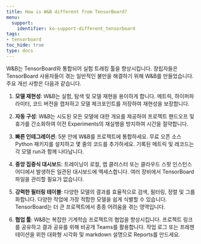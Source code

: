 ```yaml
---
title: How is W&B different from TensorBoard?
menu:
  support:
    identifier: ko-support-different_tensorboard
tags:
- tensorboard
toc_hide: true
type: docs
---
```


W&B는 TensorBoard와 통합되어 실험 트래킹 툴을 향상시킵니다. 창립자들은 TensorBoard 사용자들이 겪는 일반적인 불만을 해결하기 위해 W&B를 만들었습니다. 주요 개선 사항은 다음과 같습니다.

1. **모델 재현성**: W&B는 실험, 탐색 및 모델 재현을 용이하게 합니다. 메트릭, 하이퍼파라미터, 코드 버전을 캡처하고 모델 체크포인트를 저장하여 재현성을 보장합니다.

2. **자동 구성**: W&B는 시도된 모든 모델에 대한 개요를 제공하여 프로젝트 핸드오프 및 휴가를 간소화하여 이전 Experiments의 재실행을 방지하여 시간을 절약합니다.

3. **빠른 인테그레이션**: 5분 안에 W&B를 프로젝트에 통합하세요. 무료 오픈 소스 Python 패키지를 설치하고 몇 줄의 코드를 추가하세요. 기록된 메트릭 및 레코드는 각 모델 run과 함께 나타납니다.

4. **중앙 집중식 대시보드**: 트레이닝이 로컬, 랩 클러스터 또는 클라우드 스팟 인스턴스 어디에서 발생하든 일관된 대시보드에 엑세스합니다. 여러 장비에서 TensorBoard 파일을 관리할 필요가 없습니다.

5. **강력한 필터링 테이블**: 다양한 모델의 결과를 효율적으로 검색, 필터링, 정렬 및 그룹화합니다. 다양한 작업에 가장 적합한 모델을 쉽게 식별할 수 있습니다. TensorBoard는 더 큰 프로젝트에서 종종 어려움을 겪는 영역입니다.

6. **협업 툴**: W&B는 복잡한 기계학습 프로젝트의 협업을 향상시킵니다. 프로젝트 링크를 공유하고 결과 공유를 위해 비공개 Teams를 활용합니다. 작업 로그 또는 프레젠테이션을 위한 대화형 시각화 및 markdown 설명으로 Reports를 만드세요.
